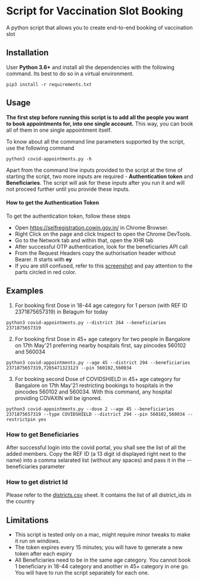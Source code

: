 # Script for Vaccination Slot Booking

A python script that allows you to create end-to-end booking of vaccination slot

## Installation

User **Python 3.6+** and install all the dependencies with the following command. Its best to do so in a virtual environment.

```
pip3 install -r requirements.txt
```


## Usage

**The first step before running this script is to add all the people you want to book appointments for, into one single account.** This way, you can book all of them in one single appointment itself.  

To know about all the command line parameters supported by the script, use the following command

```
python3 covid-appointments.py -h
```

Apart from the command line inputs provided to the script at the time of starting the script, two more inputs are required - **Authentication token** and **Beneficiaries**. The script will ask for these inputs after you run it and will not proceed further until you provide these inputs.

#### How to get the Authentication Token

To get the authentication token, follow these steps

- Open https://selfregistration.cowin.gov.in/ in Chrome Browser.
- Right Click on the page and click Inspect to open the Chrome DevTools. 
- Go to the Network tab and within that, open the XHR tab
- After successful OTP authentication, look for the beneficiaries API call
- From the Request Headers copy the authorisation header without Bearer. It starts with **ey**
- If you are still confused, refer to this [screenshot](https://raw.githubusercontent.com/kaddyiitr/covid19-vaccine-booking/master/help-screenshot.png) and pay attention to the parts circled in red color.


## Examples

1. For booking first Dose in 18-44 age category for 1 person (with REF ID 2371875657319) in Belagum for today
```
python3 covid-appointments.py --district 264 --beneficiaries 2371875657319
```

2. For booking first Dose in 45+ age category for two people in Bangalore on 17th May'21 preferring nearby hospitals first, say pincodes 560102 and 560034
```
python3 covid-appointments.py --age 45 --district 294 --beneficiaries 2371875657319,7265471323123 --pin 560102,560034
```

3. For booking second Dose of COVIDSHIELD in 45+ age category for Bangalore on 17th May'21 restricting bookings to hospitals in the pincodes 560102 and 560034. With this command, any hospital providing COVAXIN will be ignored.
```
python3 covid-appointments.py --dose 2 --age 45 --beneficiaries 2371875657319 --type COVIDSHIELD --district 294 --pin 560102,560034 --restrictpin yes
```

### How to get Beneficiaries

After successful login into the covid portal, you shall see the list of all the added members. Copy the REF ID (a 13 digit id displayed right next to the name) into a comma selarated list (without any spaces) and pass it in the --beneficiaries parameter

### How to get district Id

Please refer to the [districts.csv](https://github.com/kaddyiitr/covid19-vaccine-booking/blob/master/districts.csv) sheet. It contains the list of all district_ids in the country


## Limitations

- This script is tested only on a mac, might require minor tweaks to make it run on windows.
- The token expires every 15 minutes; you will have to generate a new token after each expiry
- All Beneficiaries need to be in the same age category. You cannot book 1 beneficiary in 18-44 category and another in 45+ category in one go. You will have to run the script separately for each one. 


